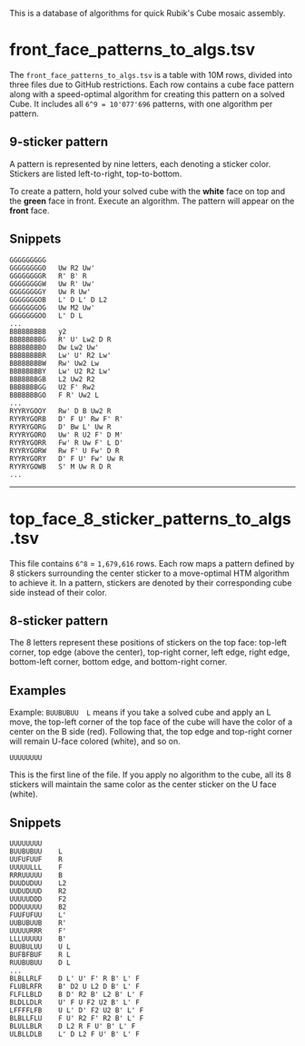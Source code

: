 This is a database of algorithms for quick Rubik's Cube mosaic assembly.

# front_face_patterns_to_algs.tsv
The `front_face_patterns_to_algs.tsv` is a table with 10M rows, divided into three files due to GitHub restrictions. Each row contains a cube face pattern along with a speed-optimal algorithm for creating this pattern on a solved Cube. It includes all `6^9 = 10'077'696` patterns, with one algorithm per pattern.

## 9-sticker pattern
A pattern is represented by nine letters, each denoting a sticker color. Stickers are listed left-to-right, top-to-bottom.

To create a pattern, hold your solved cube with the **white** face on top and the **green** face in front. Execute an algorithm. The pattern will appear on the **front** face.

## Snippets
```tsv
GGGGGGGGG	
GGGGGGGGO	Uw R2 Uw'
GGGGGGGGR	R' B' R
GGGGGGGGW	Uw R' Uw'
GGGGGGGGY	Uw R Uw'
GGGGGGGOB	L' D L' D L2
GGGGGGGOG	Uw M2 Uw'
GGGGGGGOO	L' D L
...
BBBBBBBBB	y2
BBBBBBBBG	R' U' Lw2 D R
BBBBBBBBO	Dw Lw2 Uw'
BBBBBBBBR	Lw' U' R2 Lw'
BBBBBBBBW	Rw' Uw2 Lw
BBBBBBBBY	Lw' U2 R2 Lw'
BBBBBBBGB	L2 Uw2 R2
BBBBBBBGG	U2 F' Rw2
BBBBBBBGO	F R' Uw2 L
...
RYYRYGOOY	Rw' D B Uw2 R
RYYRYGORB	D' F U' Rw F' R'
RYYRYGORG	D' Bw L' Uw R
RYYRYGORO	Uw' R U2 F' D M'
RYYRYGORR	Fw' R Uw F' L D'
RYYRYGORW	Rw F' U Fw' D R
RYYRYGORY	D' F U' Fw' Uw R
RYYRYGOWB	S' M Uw R D R
...
```

---
# top_face_8_sticker_patterns_to_algs.tsv

This file contains `6^8` = `1,679,616` rows. Each row maps a pattern defined by 8 stickers surrounding the center sticker to a move-optimal HTM algorithm to achieve it. In a pattern, stickers are denoted by their corresponding cube side instead of their color.

## 8-sticker pattern
The 8 letters represent these positions of stickers on the top face: top-left corner, top edge (above the center), top-right corner, left edge, right edge, bottom-left corner, bottom edge, and bottom-right corner.

## Examples
Example: `BUUBUBUU	L` means if you take a solved cube and apply an L move, the top-left corner of the top face of the cube will have the color of a center on the B side (red). Following that, the top edge and top-right corner will remain U-face colored (white), and so on.

```tsv
UUUUUUUU	
```
This is the first line of the file. If you apply no algorithm to the cube, all its 8 stickers will maintain the same color as the center sticker on the U face (white).

## Snippets
```tsv
UUUUUUUU	
BUUBUBUU	L
UUFUFUUF	R
UUUUULLL	F
RRRUUUUU	B
DUUDUDUU	L2
UUDUDUUD	R2
UUUUUDDD	F2
DDDUUUUU	B2
FUUFUFUU	L'
UUBUBUUB	R'
UUUUURRR	F'
LLLUUUUU	B'
BUUBULUU	U L
BUFBFBUF	R L
RUUBUBUU	D L
...
BLBLLRLF	D L' U' F' R B' L' F
FLUBLRFR	B' D2 U L2 D B' L' F
FLFLLBLD	B D' R2 B' L2 B' L' F
BLDLLDLR	U' F U F2 U2 B' L' F
LFFFFLFB	U L' D' F2 U2 B' L' F
BLBLLFLU	F U' R2 F' R2 B' L' F
BLULLBLR	D L2 R F U' B' L' F
ULBLLDLB	L' D L2 F U' B' L' F
```
